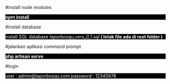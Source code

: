 #install node modules
 
<p style="background:black; color:white;">
    <b> npm install </b> 
</p>

#install database
<p style="background:black; color:white;">
    install SQL database <i> laporbosqu_vers_0_1.sql </i>   <b> ( letak file ada di root folder ) </b> 
</p>

#jalankan aplikasi command prompt
<p style="background:black; color:white;">
    <b>php artisan serve </b> 
</p>


#login
<p style="background:black; color:white;">
    user : admin@laporbosqu.com
    password : 12345678
</p>


